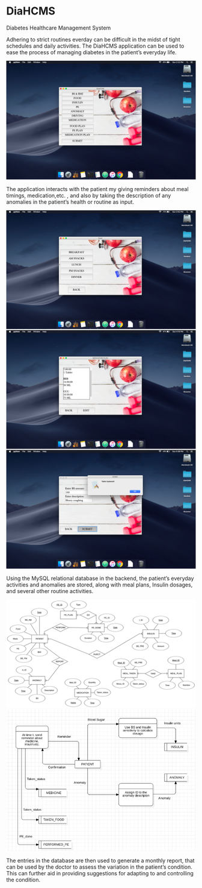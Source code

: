 # DiaHCMS
Diabetes Healthcare Management System

Adhering to strict routines everday can be difficult in the midst of tight schedules and daily activities. The DiaHCMS application can be used to ease the process of managing diabetes in the patient’s everyday life. 

![Home](images/1_GUI_Main_page.png "Landing page")

The application interacts with the patient my giving reminders about meal timings, medication,etc. , and also by taking the description of any anomalies in the patient’s health or routine as input. 

![Meals](images/5_FOOD_GUI_Page.png "Meals info update")
![Medication](images/7_Medication_plan.png "Medication plan")
![Anomaly](images/13_Anomaly_update_done.png "Anomaly updation")

Using the MySQL relational database in the backend, the patient’s everyday activities and anomalies are stored, along with meal plans, Insulin dosages, and several other routine activities. 

![ERD](images/ERD.png "Entity relationship diagram")
![Dataflow](images/Dataflow.png "Dataflow diagram")

The entries in the database are then used to generate a monthly report, that can be used by the doctor to assess the variation in the patient’s condition. This can further aid in providing suggestions for adapting to and controlling the condition.
